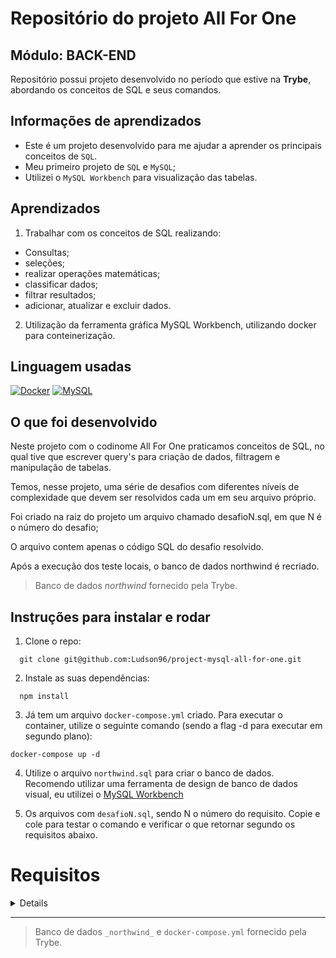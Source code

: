 # Repositório do projeto All For One 
 ## Módulo: BACK-END
 
  Repositório possui projeto desenvolvido no período que estive na <b>Trybe</b>, abordando os conceitos de SQL e seus comandos. 
## Informações de aprendizados

- Este é um projeto desenvolvido para me ajudar a aprender os principais conceitos de `SQL`.
- Meu primeiro projeto de `SQL` e `MySQL`;
- Utilizei o `MySQL Workbench` para visualização das tabelas.
## Aprendizados

1) Trabalhar com os conceitos de SQL realizando:
  - Consultas;
  - seleções;
  - realizar operações matemáticas;
  - classificar dados;
  - filtrar resultados;
  - adicionar, atualizar e excluir dados.

2) Utilização da ferramenta gráfica MySQL Workbench, utilizando docker para conteinerização.

## Linguagem usadas

[![Docker][Docker-logo]][Docker-url]
[![MySQL][MySQL-logo]][MySQL-url]
## O que foi desenvolvido

Neste projeto com o codinome All For One praticamos conceitos de SQL, no qual tive que escrever query's para criação de dados, filtragem e manipulação de tabelas.

Temos, nesse projeto, uma série de desafios com diferentes níveis de complexidade que devem ser resolvidos cada um em seu arquivo próprio.

Foi criado na raiz do projeto um arquivo chamado desafioN.sql, em que N é o número do desafio;

O arquivo contem apenas o código SQL do desafio resolvido.

Após a execução dos teste locais, o banco de dados northwind é recriado.

> Banco de dados _northwind_ fornecido pela Trybe.
## Instruções para instalar e rodar

1. Clone o repo:
```
  git clone git@github.com:Ludson96/project-mysql-all-for-one.git
```
2. Instale as suas dependências:
```
  npm install
```
3. Já tem um arquivo `docker-compose.yml` criado. Para executar o container, utilize o seguinte comando (sendo a flag -d para executar em segundo plano):
```
docker-compose up -d
```
4. Utilize o arquivo `northwind.sql` para criar o banco de dados. Recomendo utilizar uma ferramenta de design de banco de dados visual, eu utilizei o [MySQL Workbench]

5. Os arquivos com `desafioN.sql`, sendo N o número do requisito. Copie e cole para testar o comando e verificar o que retornar segundo os requisitos abaixo.
# Requisitos

<details>

## Desafios Iniciais
### 1 - Exiba apenas os nomes dos produtos na tabela `products`.

---
### 2 - Exiba os dados de todas as colunas da tabela `products`.

---
### 3 - Escreva uma query que exiba os valores da coluna que representa a _primary key_ da tabela `products`.

---
### 4 - Conte quantos registros existem na coluna `product_name` da tabela `products`.

  ---
### 5 - Monte uma query que exiba os dados da tabela `products` a partir do quarto registro até o décimo terceiro.

<details>
  <summary>&nbsp;&nbsp;<strong>👀 Observações técnicas</strong></summary>

  - Tanto o quarto quanto o décimo terceiro registros, precisam aparecer na consulta;

  - Não use `where` ou `order by`.

  <br />
</details>

---
### 6 - Exiba os dados das colunas `product_name` e `id` da tabela `products` de maneira que os resultados estejam em ordem alfabética dos nomes.

  ---
### 7 - Mostre apenas os ids dos 5 últimos registros da tabela `products` (a ordem deve ser baseada na coluna `id`).

  ---
### 8 - Faça uma consulta que retorne três colunas, respectivamente, com os nomes 'A', 'Trybe' e 'eh', e com valores referentes a soma de '5 + 6', a string 'de', a soma de '2 + 8'.

<details>
  <summary>&nbsp;&nbsp;<strong>👀 Observações técnicas</strong></summary>

  - Na primeira coluna, exiba a soma de `5 + 6` (essa soma deve ser realizada pelo SQL);

  - Na segunda coluna deve haver a palavra \"de\";

  - E por fim, na terceira coluna, exiba a soma de `2 + 8` (essa soma deve ser realizada pelo SQL);

  - A primeira coluna deve se chamar \"A\", a segunda coluna deve se chamar \"Trybe\" e a terceira coluna deve se chamar \"eh\";

  - Não use colunas pré-existentes, apenas o que for criado na hora.

  <br />
</details>

## Desafios sobre filtragem de dados
### 9 - Mostre todos os valores de `notes` da tabela `purchase_orders` que não são nulos.

  ---
### 10 - Mostre todos os dados da tabela `purchase_orders` em ordem decrescente, ordenados por `created_by` em que o `created_by` é maior ou igual a 3.

  - Ordene também os resultados pelo `id` de forma crescente, como critério de desempate para a ordenação.

  ---
### 11 - Exiba os dados da coluna `notes` da tabela `purchase_orders` em que seu valor de `Purchase generated based on Order` é maior ou igual a 30 e menor ou igual a 39.

  ---
### 12 - Mostre as `submitted_date` de `purchase_orders` em que a `submitted_date` é do dia 26 de abril de 2006.

  ---
### 13 - Mostre o `supplier_id` das `purchase_orders` em que o `supplier_id` seja 1 ou 3.

  ---
### 14 - Mostre os resultados da coluna `supplier_id` da tabela `purchase_orders` em que o `supplier_id` seja maior ou igual a 1 e menor ou igual 3.

  ---
### 15 - Mostre somente as horas (sem os minutos e os segundos) da coluna `submitted_date` de todos registros da tabela `purchase_orders`.

  - No resultado, a hora extraída da coluna `submitted_date` deve ser chamada de `submitted_hour`.

  ---
### 16 - Exiba a `submitted_date` das `purchase_orders` que estão entre `2006-01-26 00:00:00` e `2006-03-31 23:59:59`.

  ---
### 17 - Mostre os registros das colunas `id` e `supplier_id` das `purchase_orders` em que os `supplier_id` sejam tanto 1, ou 3, ou 5, ou 7.

  ---
### 18 - Mostre todos os registros de `purchase_orders` que tem o `supplier_id` igual a 3 e `status_id` igual a 2.

  ---
### 19 - Mostre a quantidade de pedidos que foram feitos na tabela `orders` pelo `employee_id` igual a 5 ou 6, e que foram enviados através do método(coluna) `shipper_id` igual a 2.

  - No resultado, a coluna que contém a contagem de pedidos deve ser chamada de `orders_count`.

  ---

## Desafios de manipulação de tabelas
### 20 - Adicione à tabela `order_details` um registro com `order_id`: 69, `product_id`: 80, `quantity`: 15.0000, `unit_price`: 15.0000, `discount`: 0, `status_id`: 2, `date_allocated`: NULL, `purchase_order_id`: NULL e `inventory_id`: 129.
 
  ---
### 21 - Adicione com um único `INSERT`, duas linhas à tabela `order_details` com os mesmos dados do requisito 20.

<details>
  <summary><strong>👀 Observações técnicas</strong></summary>

  - O `ìd` deve ser incrementado automaticamente.
</details>

  ---
### 22 - Atualize os dados de `discount` do `order_details` para 15.

⚠️ Para testar localmente, pode ser necessário utilização do SAFE UPDATE, porém.

  ---
### 23 - Atualize os dados da coluna `discount` da tabela `order_details` para 30, onde o valor na coluna `unit_price` seja menor que 10.0000.

  ---
### 24 - Atualize os dados da coluna `discount` da tabela `order_details` para 45, onde o valor na coluna `unit_price` seja maior que 10.0000 e o id seja um número entre 30 e 40.

  ---
### 25 - Delete todos os dados em que a `unit_price` da tabela `order_details` seja menor que 10.0000.

  ---
### 26 - Delete todos os dados em que a `unit_price` da tabela `order_details` seja maior que 10.0000.

  ---
### 27 - Delete todos os dados da tabela `order_details`.

---
</details>

---
> Banco de dados `_northwind_` e `docker-compose.yml` fornecido pela Trybe.


[Docker-logo]: https://img.shields.io/badge/docker-%230db7ed.svg?style=for-the-badge&logo=docker&logoColor=white
[Docker-url]: https://www.docker.com
[MySQL-logo]: https://img.shields.io/badge/mysql-%2300f.svg?style=for-the-badge&logo=mysql&logoColor=white
[MySQL-url]: https://www.mysql.com
[MySQL Workbench]: https://dev.mysql.com/downloads/workbench/